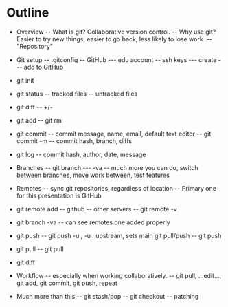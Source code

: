 # Outline

- Overview
-- What is git? Collaborative version control.
-- Why use git? Easier to try new things, easier to go back, less likely to lose work.
-- "Repository"

- Git setup
-- .gitconfig
-- GitHub
--- edu account
-- ssh keys
--- create
--- add to GitHub

- git init

- git status
-- tracked files
-- untracked files

- git diff
-- +/-

- git add
-- git rm

- git commit
-- commit message, name, email, default text editor
-- git commit -m
-- commit hash, branch, diffs

- git log
-- commit hash, author, date, message

- Branches
-- git branch
--- -va
-- much more you can do, switch between branches, move work between, test features

- Remotes
-- sync git repositories, regardless of location
-- Primary one for this presentation is GitHub

- git remote add <name> <source>
-- github
-- other servers
-- git remote -v

- git branch -va
-- can see remotes one added properly

- git push
-- git push -u <remote> <branch>, -u : upstream, sets main git pull/push
-- git push <remote> <branch>

- git pull
-- git pull <remote> <branch>

- git diff

- Workflow
-- especially when working collaboratively.
-- git pull, ...edit..., git add, git commit, git push, repeat

- Much more than this
-- git stash/pop
-- git checkout
-- patching
